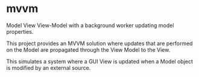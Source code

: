 mvvm
====

Model View View-Model with a background worker updating model properties.

This project provides an MVVM solution where updates that are performed on the Model are propagated through the View Model to the View.

This simulates a system where a GUI View is updated when a Model object is modified by an external source.

